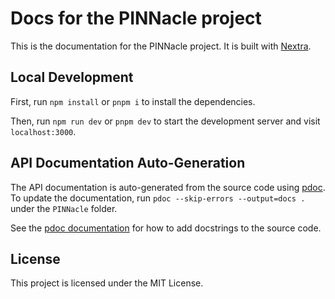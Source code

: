 # Docs for the PINNacle project

This is the documentation for the PINNacle project. It is built with [Nextra](https://nextra.site).

## Local Development

First, run `npm install` or `pnpm i` to install the dependencies.

Then, run `npm run dev` or `pnpm dev` to start the development server and visit `localhost:3000`.

## API Documentation Auto-Generation

The API documentation is auto-generated from the source code using [pdoc](https://github.com/pdoc3/pdoc). To update the documentation, run `pdoc --skip-errors --output=docs .` under the `PINNacle` folder.

See the [pdoc documentation](https://pdoc3.github.io/pdoc/doc/pdoc/#) for how to add docstrings to the source code.

## License

This project is licensed under the MIT License.
